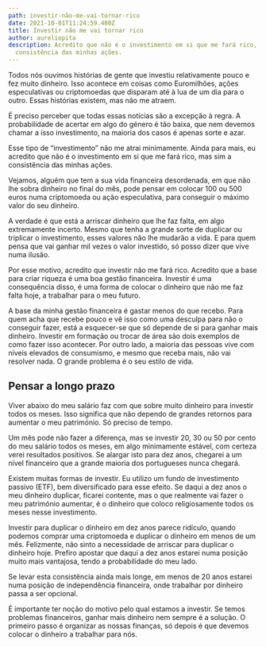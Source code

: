 ```yaml
---
path: investir-não-me-vai-tornar-rico
date: 2021-10-01T11:24:59.480Z
title: Investir não me vai tornar rico
author: aureliopita
description: Acredito que não é o investimento em si que me fará rico, mas sim a
  consistência das minhas ações.
---
```

Todos nós ouvimos histórias de gente que investiu relativamente pouco e fez muito dinheiro. Isso acontece em coisas como Euromilhões, ações especulativas ou criptomoedas que disparam até à lua de um dia para o outro. Essas histórias existem, mas não me atraem.

É preciso perceber que todas essas notícias são a excepção à regra. A probabilidade de acertar em algo do género é tão baixa, que nem devemos chamar a isso investimento, na maioria dos casos é apenas sorte e azar.

Esse tipo de “investimento” não me atrai minimamente. Ainda para mais, eu acredito que não é o investimento em si que me fará rico, mas sim a consistência das minhas ações.

Vejamos, alguém que tem a sua vida financeira desordenada, em que não lhe sobra dinheiro no final do mês, pode pensar em colocar 100 ou 500 euros numa criptomoeda ou ação especulativa, para conseguir o máximo valor do seu dinheiro.

A verdade é que está a arriscar dinheiro que lhe faz falta, em algo extremamente incerto. Mesmo que tenha a grande sorte de duplicar ou triplicar o investimento, esses valores não lhe mudarão a vida. E para quem pensa que vai ganhar mil vezes o valor investido, só posso dizer que vive numa ilusão.

Por esse motivo, acredito que investir não me fará rico. Acredito que a base para criar riqueza é uma boa gestão financeira. Investir é uma consequência disso, é uma forma de colocar o dinheiro que não me faz falta hoje, a trabalhar para o meu futuro.

A base da minha gestão financeira é gastar menos do que recebo. Para quem acha que recebe pouco e vê isso como uma desculpa para não o conseguir fazer, está a esquecer-se que só depende de si para ganhar mais dinheiro. Investir em formação ou trocar de área são dois exemplos de como fazer isso acontecer. Por outro lado, a maioria das pessoas vive com níveis elevados de consumismo, e mesmo que receba mais, não vai resolver nada. O grande problema é o seu estilo de vida.

## Pensar a longo prazo

Viver abaixo do meu salário faz com que sobre muito dinheiro para investir todos os meses. Isso significa que não dependo de grandes retornos para aumentar o meu património. Só preciso de tempo.

Um mês pode não fazer a diferença, mas se investir 20, 30 ou 50 por cento do meu salário todos os meses, em algo minimamente estável, com certeza verei resultados positivos. Se alargar isto para dez anos, chegarei a um nível financeiro que a grande maioria dos portugueses nunca chegará.

Existem muitas formas de investir. Eu utilizo um fundo de investimento passivo (ETF), bem diversificado para esse efeito. Se daqui a dez anos o meu dinheiro duplicar, ficarei contente, mas o que realmente vai fazer o meu património aumentar, é o dinheiro que coloco religiosamente todos os meses nesse investimento.

Investir para duplicar o dinheiro em dez anos parece ridículo, quando podemos comprar uma criptomoeda e duplicar o dinheiro em menos de um mês. Felizmente, não sinto a necessidade de arriscar para duplicar o dinheiro hoje. Prefiro apostar que daqui a dez anos estarei numa posição muito mais vantajosa, tendo a probabilidade do meu lado. 

Se levar esta consistência ainda mais longe, em menos de 20 anos estarei numa posição de independência financeira, onde trabalhar por dinheiro passa a ser opcional.

É importante ter noção do motivo pelo qual estamos a investir. Se temos problemas financeiros, ganhar mais dinheiro nem sempre é a solução. O primeiro passo é organizar as nossas finanças, só depois é que devemos colocar o dinheiro a trabalhar para nós.
